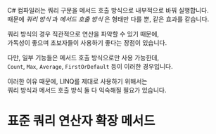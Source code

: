 C# 컴파일러는 쿼리 구문을 메서드 호출 방식으로 내부적으로 바꿔 실행합니다.     
때문에 _쿼리 방식_ 과 _메서드 호출 방식_ 은 형태만 다를 뿐, 같은 효과를 같습니다.    

쿼리 방식의 경우 직관적으로 연산을 파악할 수 있기 때문에,     
가독성이 좋으며 초보자들이 사용하기 좋다는 장점이 있습니다.    

다만, 일부 기능들은 메서드 호출 방식으로만 사용 가능한데,     
`Count`, `Max`, `Average`, `FirstOrDefault` 등이 이러한 경우입니다.   

이러한 이유 때문에, LINQ를 제대로 사용하기 위해서는      
쿼리 방식과 메서드 호출 방식 둘 다 익숙해질 필요가 있습니다.     

# 표준 쿼리 연산자 확장 메서드
